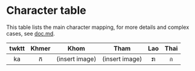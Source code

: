 # Character table

This table lists the main character mapping, for more details and complex cases, see [doc.md](doc.md).

| twktt | Khmer | Khom  | Tham  | Lao   | Thai  |
| :---: | :---: | :---: | :---: | :---: | :---: | 
| ka    | ក     | (insert image) | (insert image) | ກ | ก |